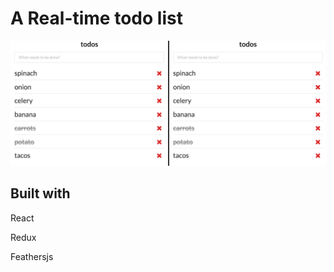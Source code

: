 # A Real-time todo list

![screenshot of the application](/screenshot.png)

## Built with

React

Redux

Feathersjs
